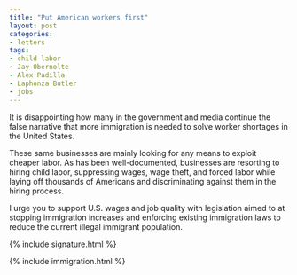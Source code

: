```yaml
---
title: "Put American workers first"
layout: post
categories:
- letters
tags:
- child labor
- Jay Obernolte
- Alex Padilla
- Laphonza Butler
- jobs
---
```


It is disappointing how many in the government and media continue the false narrative that more immigration is needed to solve worker shortages in the United States.

These same businesses are mainly looking for any means to exploit cheaper labor. As has been well-documented, businesses are resorting to hiring child labor, suppressing wages, wage theft, and forced labor while laying off thousands of Americans and discriminating against them in the hiring process.

I urge you to support U.S. wages and job quality with legislation aimed to at stopping immigration increases and enforcing existing immigration laws to reduce the current illegal immigrant population.

{% include signature.html %}

{% include immigration.html %}

